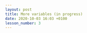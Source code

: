 ```yaml
---
layout: post
title: More variables (in progress)
date: 2020-10-03 16:03 +0100
lesson_number: 3
---
```

